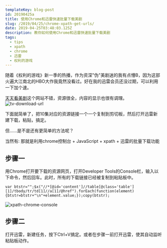 ```yaml
---
templateKey: blog-post
id: 20190425a
title: 使用Chrome和迅雷快速批量下载美剧
slug: /2019/04/25/chrome-xpath-get-urls/
date: 2019-04-25T03:48:03.125Z
description: 教你如何使用Chrome和迅雷快速批量下载美剧
tags:
  - tips
  - xpath
  - chrome
  - 迅雷
  - 权利的游戏
---
```


随着《权利的游戏》新一季的热播，作为资深"伪"美剧迷的我有点懵B，因为这部火遍大江南北的HBO大作我竟然没看过。好在我的迅雷会员还没过期，可以利用一下加个速。

[天天看美剧](http://www.msj1.com/)这个网站不错，资源很全，内容的显示也很有调理。
![tv-download-url](http://leo.bi/static/assets/20190425/tv-download-urls.jpg)

下面就简单了，把10集对应的资源链接一个一个复制到剪切板，然后打开迅雷新建下载，粘贴，搞定。

但......是不是还有更简单的方法呢？

当然有: 那就是利用chrome控制台 + JavaScript + xpath + 迅雷的批量下载功能

## 步骤一
用Chrome打开要下载的资源网页，打开Developer Tools的Console栏，输入以下命令，然后回车。此时，所有的下载链接已经被复制到粘贴板中。
```
var btstr="";$x("//*[@id='content']//table[@class='table'][1]/tbody/tr/td[1]//a[1]/@href").forEach(function(element){btstr=btstr+"\n"+element.value;});copy(btstr);
```
![xpath-chrome-console](http://leo.bi/static/assets/20190425/xpath-chrome-console.jpg)

## 步骤二
打开迅雷，新建任务，按下Ctrl+V搞定。或者在步骤一前打开迅雷，使其自动监听粘贴板动作。








